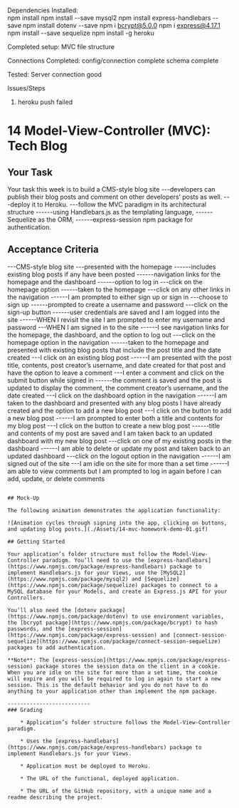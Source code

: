 Dependencies Installed:  
npm install
npm install --save mysql2
npm install express-handlebars --save
npm install dotenv --save
npm i bcrypt@5.0.0
npm i express@4.17.1
npm install --save sequelize
npm install -g heroku

Completed setup:
MVC file structure

Connections Completed:
config/connection complete
schema complete

Tested:
Server connection good



Issues/Steps
1. heroku push failed



# 14 Model-View-Controller (MVC): Tech Blog

## Your Task

Your task this week is to build a CMS-style blog site
---developers can publish their blog posts and comment on other developers’ posts as well. 
---deploy it to Heroku. 
---follow the MVC paradigm in its architectural structure
------using Handlebars.js as the templating language, 
------Sequelize as the ORM, 
------express-session npm package for authentication.


## Acceptance Criteria
---CMS-style blog site
---presented with the homepage
------includes existing blog posts if any have been posted
------navigation links for the homepage and the dashboard
------option to log in
---click on the homepage option
------taken to the homepage
---click on any other links in the navigation
------I am prompted to either sign up or sign in
---choose to sign up
------prompted to create a username and password
---click on the sign-up button
------user credentials are saved and I am logged into the site
------WHEN I revisit the site I am prompted to enter my username and password
---WHEN I am signed in to the site
------I see navigation links for the homepage, the dashboard, and the option to log out
---click on the homepage option in the navigation
------taken to the homepage and presented with existing blog posts that include the post title and the date created
---I click on an existing blog post
------I am presented with the post title, contents, post creator’s username, and date created for that post and have the option to leave a comment
---I enter a comment and click on the submit button while signed in
------the comment is saved and the post is updated to display the comment, the comment creator’s username, and the date created
---I click on the dashboard option in the navigation
------I am taken to the dashboard and presented with any blog posts I have already created and the option to add a new blog post
---I click on the button to add a new blog post
------I am prompted to enter both a title and contents for my blog post
---I click on the button to create a new blog post
------title and contents of my post are saved and I am taken back to an updated dashboard with my new blog post
---click on one of my existing posts in the dashboard
------I am able to delete or update my post and taken back to an updated dashboard
---click on the logout option in the navigation
------I am signed out of the site
---I am idle on the site for more than a set time
------I am able to view comments but I am prompted to log in again before I can add, update, or delete comments
```

## Mock-Up

The following animation demonstrates the application functionality:

![Animation cycles through signing into the app, clicking on buttons, and updating blog posts.](./Assets/14-mvc-homework-demo-01.gif) 

## Getting Started

Your application’s folder structure must follow the Model-View-Controller paradigm. You’ll need to use the [express-handlebars](https://www.npmjs.com/package/express-handlebars) package to implement Handlebars.js for your Views, use the [MySQL2](https://www.npmjs.com/package/mysql2) and [Sequelize](https://www.npmjs.com/package/sequelize) packages to connect to a MySQL database for your Models, and create an Express.js API for your Controllers.

You’ll also need the [dotenv package](https://www.npmjs.com/package/dotenv) to use environment variables, the [bcrypt package](https://www.npmjs.com/package/bcrypt) to hash passwords, and the [express-session](https://www.npmjs.com/package/express-session) and [connect-session-sequelize](https://www.npmjs.com/package/connect-session-sequelize) packages to add authentication.

**Note**: The [express-session](https://www.npmjs.com/package/express-session) package stores the session data on the client in a cookie. When you are idle on the site for more than a set time, the cookie will expire and you will be required to log in again to start a new session. This is the default behavior and you do not have to do anything to your application other than implement the npm package.

--------------------------
### Grading

    * Application’s folder structure follows the Model-View-Controller paradigm.

    * Uses the [express-handlebars](https://www.npmjs.com/package/express-handlebars) package to implement Handlebars.js for your Views.

    * Application must be deployed to Heroku.

    * The URL of the functional, deployed application.

    * The URL of the GitHub repository, with a unique name and a readme describing the project.